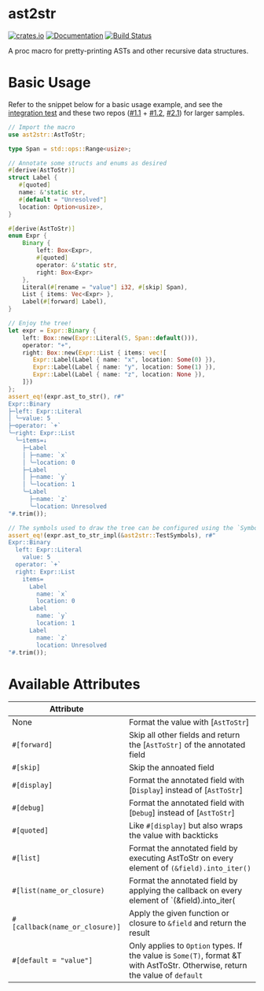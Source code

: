 # ast2str

[![crates.io][crate logo]][crate]
[![Documentation][doc logo]][doc]
[![Build Status][ci logo]][ci]

A proc macro for pretty-printing ASTs and other recursive data structures.

# Basic Usage

Refer to the snippet below for a basic usage example, and see the [integration test](./tests/ast.rs) and these two repos ([#1.1](https://github.com/ves-lang/ves/blob/master/ves-parser/src/ast/mod.rs) + [#1.2](https://github.com/ves-lang/ves/blob/master/ves-parser/tests/t32_fn_if_expr_regression.test), [#2.1](https://github.com/langjam/jam0001/blob/main/dank/src/ast.rs)) for larger samples.

```rust
// Import the macro
use ast2str::AstToStr;

type Span = std::ops::Range<usize>;

// Annotate some structs and enums as desired
#[derive(AstToStr)]
struct Label {
   #[quoted]
   name: &'static str,
   #[default = "Unresolved"]
   location: Option<usize>,
}

#[derive(AstToStr)]
enum Expr {
    Binary {
        left: Box<Expr>,
        #[quoted]
        operator: &'static str,
        right: Box<Expr>
    },
    Literal(#[rename = "value"] i32, #[skip] Span),
    List { items: Vec<Expr> },
    Label(#[forward] Label),
}

// Enjoy the tree!
let expr = Expr::Binary {
    left: Box::new(Expr::Literal(5, Span::default())),
    operator: "+",
    right: Box::new(Expr::List { items: vec![
       Expr::Label(Label { name: "x", location: Some(0) }),
       Expr::Label(Label { name: "y", location: Some(1) }),
       Expr::Label(Label { name: "z", location: None }),
    ]})
};
assert_eq!(expr.ast_to_str(), r#"
Expr::Binary
├─left: Expr::Literal
│ ╰─value: 5
├─operator: `+`
╰─right: Expr::List
  ╰─items=↓
    ├─Label
    │ ├─name: `x`
    │ ╰─location: 0
    ├─Label
    │ ├─name: `y`
    │ ╰─location: 1
    ╰─Label
      ├─name: `z`
      ╰─location: Unresolved
"#.trim());

// The symbols used to draw the tree can be configured using the `Symbols` trait:
assert_eq!(expr.ast_to_str_impl(&ast2str::TestSymbols), r#"
Expr::Binary
  left: Expr::Literal
    value: 5
  operator: `+`
  right: Expr::List
    items=
      Label
        name: `x`
        location: 0
      Label
        name: `y`
        location: 1
      Label
        name: `z`
        location: Unresolved
"#.trim());
```

# Available Attributes

| Attribute                      |                                                                                                                              |
| ------------------------------ | ---------------------------------------------------------------------------------------------------------------------------- |
| None                           | Format the value with [`AstToStr`]                                                                                           |
| `#[forward]`                   | Skip all other fields and return the [`AstToStr]` of the annotated field                                                     |
| `#[skip]`                      | Skip the annoated field                                                                                                      |
| `#[display]`                   | Format the annotated field with [`Display`] instead of [`AstToStr`]                                                          |
| `#[debug]`                     | Format the annotated field with [`Debug`] instead of [`AstToStr`]                                                            |
| `#[quoted]`                    | Like `#[display]` but also wraps the value with backticks                                                                    |
| `#[list]`                      | Format the annotated field by executing AstToStr on every element of `(&field).into_iter()`                                  |
| `#[list(name_or_closure)`      | Format the annotated field by applying the callback on every element of `(&field).into_iter(                                 |
| `#[callback(name_or_closure)]` | Apply the given function or closure to `&field` and return the result                                                        |
| `#[default = "value"]`         | Only applies to `Option` types. If the value is `Some(T)`, format &T with AstToStr. Otherwise, return the value of `default` |

[crate]: https://crates.io/crates/ast2str
[crate logo]: https://img.shields.io/crates/v/ast2str.svg
[doc]: https://docs.rs/ast2str
[doc logo]: https://docs.rs/astr2str/badge.svg
[ci]: https://github.com/optimalstrategy/ast2str/actions
[ci logo]: https://github.com/optimalstrategy/ast2str/actions/workflows/rust.yml/badge.svg
